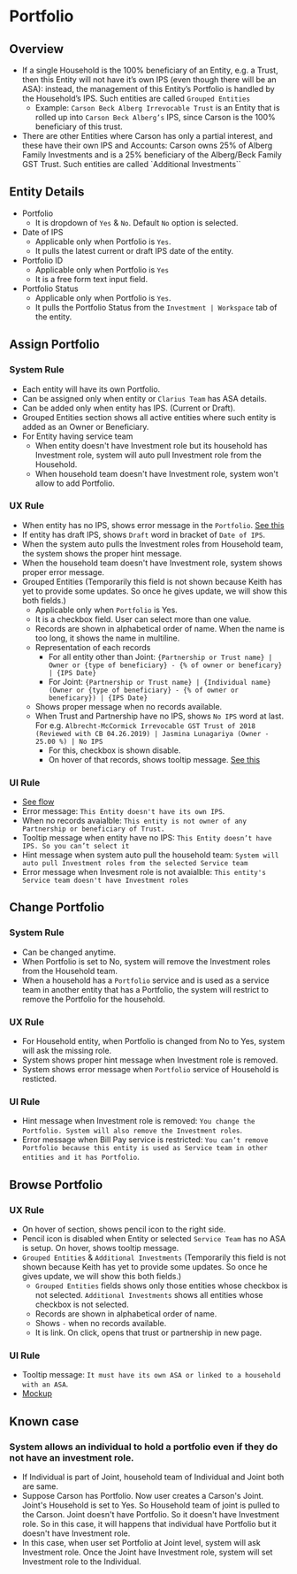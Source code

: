 # Portfolio
## Overview
- If a single Household is the 100% beneficiary of an Entity, e.g. a Trust, then this Entity will not have it’s own IPS (even though there will be an ASA): instead, the management of this Entity’s Portfolio is handled by the Household’s IPS. Such entities are called `Grouped Entities`
    - Example: `Carson Beck Alberg Irrevocable Trust` is an Entity that is rolled up into `Carson Beck Alberg’s` IPS, since Carson is the 100% beneficiary of this trust.
- There are other Entities where Carson has only a partial interest, and these have their own IPS and Accounts: Carson owns 25% of Alberg Family Investments and is a 25% beneficiary of the Alberg/Beck Family GST Trust. Such entities are called `Additional Investments``

## Entity Details
- Portfolio
    - It is dropdown of `Yes` & `No`. Default `No` option is selected.
- Date of IPS
    - Applicable only when Portfolio is `Yes`.
    - It pulls the latest current or draft IPS date of the entity. 
- Portfolio ID
    - Applicable only when Portfolio is `Yes`
    - It is a free form text input field.
- Portfolio Status
    - Applicable only when Portfolio is `Yes`.
    - It pulls the Portfolio Status from the `Investment | Workspace` tab of the entity.

## Assign Portfolio
### System Rule
- Each entity will have its own Portfolio.
- Can be assigned only when entity or `Clarius Team` has ASA details.
- Can be added only when entity has IPS. (Current or Draft).
- Grouped Entities section shows all active entities where such entity is added as an Owner or Beneficiary.
- For Entity having service team 
    - When entity doesn't have Investment role but its household has Investment role, system will auto pull Investment role from the Household.
    - When household team doesn't have Investment role, system won't allow to add Portfolio.

### UX Rule
- When entity has no IPS, shows error message in the `Portfolio`. [See this](52)
- If entity has draft IPS, shows `Draft` word in bracket of `Date of IPS`.
- When the system auto pulls the Investment roles from Household team, the system shows the proper hint message.
- When the household team doesn't have Investment role, system shows proper error message.
- Grouped Entities (Temporarily this field is not shown because Keith has yet to provide some updates. So once he gives update, we will show this both fields.)
    - Applicable only when `Portfolio` is Yes.
    - It is a checkbox field. User can select more than one value.
    - Records are shown in alphabetical order of name. When the name is too long, it shows the name in multiline.
    - Representation of each records
        - For all entity other than Joint: `{Partnership or Trust name} | Owner or {type of beneficiary} - {% of owner or beneficary} | {IPS Date}`
        - For Joint: `{Partnership or Trust name} | {Individual name} (Owner or {type of beneficiary} - {% of owner or beneficary}) | {IPS Date}`
    - Shows proper message when no records available.
    - When Trust and Partnership have no IPS, shows `No IPS` word at last. For e.g. `Albrecht-McCormick Irrevocable GST Trust of 2018 (Reviewed with CB 04.26.2019) | Jasmina Lunagariya (Owner - 25.00 %) | No IPS`
        - For this, checkbox is shown disable.
        - On hover of that records, shows tooltip message. [See this](https://drive.google.com/file/d/1HyGzAVT7ikIvIIHbavZmgRha-cJ8jJli/view?usp=sharing)

### UI Rule
- [See flow](https://drive.google.com/drive/u/0/folders/1nEvpRZkLGcpZLV5BzgXxf8qghUCGyFWg)
- Error message: `This Entity doesn't have its own IPS`. 
- When no records avaialble: `This entity is not owner of any Partnership or beneficiary of Trust.`
- Tooltip message when entity have no IPS: `This Entity doesn’t have IPS. So you can’t select it`
- Hint message when system auto pull the household team: `System will auto pull Investment roles from the selected Service team`
- Error message when Invesment role is not avaialble: `This entity's Service team doesn't have Investment roles`


## Change Portfolio
### System Rule
- Can be changed anytime.
- When Portfolio is set to No, system will remove the Investment roles from the Household team.
- When a household has a `Portfolio` service and is used as a service team in another entity that has a Portfolio, the system will restrict to remove the Portfolio for the household.

### UX Rule
- For Household entity, when Portfolio is changed from No to Yes, system will ask the missing role.
- System shows proper hint message when Investment role is removed.
- System shows error message when `Portfolio` service of Household is resticted.

### UI Rule
- Hint message when Investment role is removed: `You change the Portfolio. System will also remove the Investment roles`.
- Error message when Bill Pay service is restricted: `You can’t remove Portfolio because this entity is used as Service team in other entities and it has Portfolio`.


## Browse Portfolio
### UX Rule
- On hover of section, shows pencil icon to the right side.
- Pencil icon is disabled when Entity or selected `Service Team` has no ASA is setup. On hover, shows tooltip message.
- `Grouped Entities` & `Additional Investments` (Temporarily this field is not shown because Keith has yet to provide some updates. So once he gives update, we will show this both fields.)
    - `Grouped Entities` fields shows only those entities whose checkbox is not selected. `Additional Investments` shows all entities whose checkbox is not selected.
    - Records are shown in alphabetical order of name. 
    - Shows `-` when no records available.
    - It is link. On click, opens that trust or partnership in new page.

### UI Rule
- Tooltip message: `It must have its own ASA or linked to a household with an ASA`.
- [Mockup](https://drive.google.com/file/d/1BFQ6LjPAYsTojkgus_D42rrb3n1jWdmM/view?usp=sharing)


## Known case
### System allows an individual to hold a portfolio even if they do not have an investment role.
- If Individual is part of Joint, household team of Individual and Joint both are same.
- Suppose Carson has Portfolio. Now user creates a Carson's Joint. Joint's Household is set to Yes. So Household team of joint is pulled to the Carson. Joint doesn't have Portfolio. So it doesn't have Investment role. So in this case, it will happens that individual have Portfolio but it doesn't have Investment role.
- In this case, when user set Portfolio at Joint level, system will ask Investment role. Once the Joint have Investment role, system will set Investment role to the Individual. 
